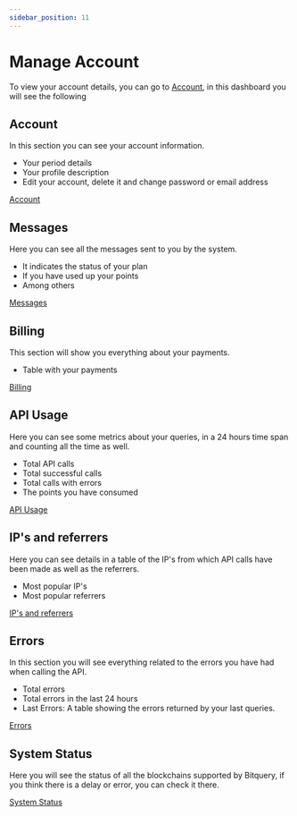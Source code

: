 ```yaml
---
sidebar_position: 11
---
```


# Manage Account

To view your account details, you can go to [Account](https://graphql.bitquery.io/user/account), in this dashboard you will see the following

## Account

In this section you can see your account information.

- Your period details
- Your profile description
- Edit your account, delete it and change password or email address

[Account](https://graphql.bitquery.io/user/account)

## Messages

Here you can see all the messages sent to you by the system.

- It indicates the status of your plan
- If you have used up your points
- Among others

[Messages](https://graphql.bitquery.io/user/emails)

## Billing

This section will show you everything about your payments.

- Table with your payments

[Billing](https://graphql.bitquery.io/user/billing)

## API Usage

Here you can see some metrics about your queries, in a 24 hours time span and counting all the time as well.

- Total API calls
- Total successful calls
- Total calls with errors
- The points you have consumed

[API Usage](https://graphql.bitquery.io/user/statistics)

## IP's and referrers

Here you can see details in a table of the IP's from which API calls have been made as well as the referrers.

- Most popular IP's
- Most popular referrers

[IP's and referrers](https://graphql.bitquery.io/user/ips_referrers)

## Errors

In this section you will see everything related to the errors you have had when calling the API.

- Total errors
- Total errors in the last 24 hours
- Last Errors: A table showing the errors returned by your last queries.

[Errors](https://graphql.bitquery.io/user/errors)

## System Status

Here you will see the status of all the blockchains supported by Bitquery, if you think there is a delay or error, you can check it there.

[System Status](https://graphql.bitquery.io/user/system_status)
